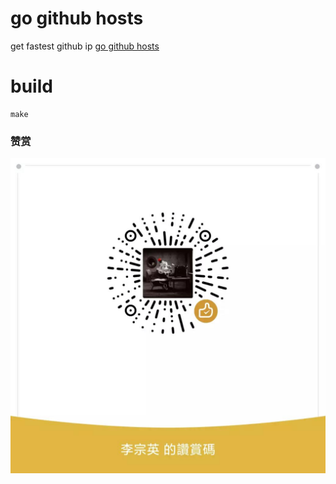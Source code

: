 # go github hosts

get fastest github ip
[go github hosts](https://github.com/lizongying/go-github-hosts)

# build

```shell
make 
```

### 赞赏

![image](./appreciate.jpeg)